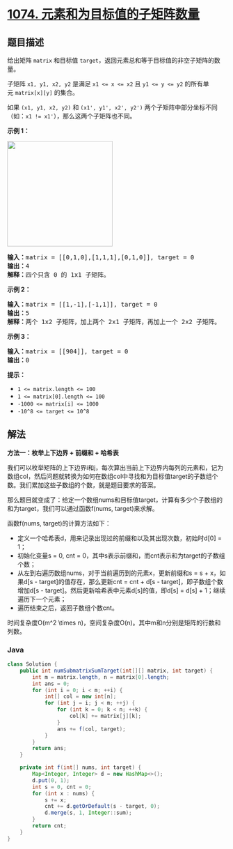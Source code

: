 # [1074. 元素和为目标值的子矩阵数量](https://leetcode.cn/problems/number-of-submatrices-that-sum-to-target)

## 题目描述

<p>给出矩阵 <code>matrix</code> 和目标值 <code>target</code>，返回元素总和等于目标值的非空子矩阵的数量。</p>

<p>子矩阵 <code>x1, y1, x2, y2</code> 是满足 <code>x1 <= x <= x2</code> 且 <code>y1 <= y <= y2</code> 的所有单元 <code>matrix[x][y]</code> 的集合。</p>

<p>如果 <code>(x1, y1, x2, y2)</code> 和 <code>(x1', y1', x2', y2')</code> 两个子矩阵中部分坐标不同（如：<code>x1 != x1'</code>），那么这两个子矩阵也不同。</p>



<p><strong>示例 1：</strong></p>

<p><img alt="" src="https://gcore.jsdelivr.net/gh/doocs/leetcode@main/solution/1000-1099/1074.Number%20of%20Submatrices%20That%20Sum%20to%20Target/images/mate1.jpg" style="width: 242px; height: 242px;" /></p>

<pre>
<strong>输入：</strong>matrix = [[0,1,0],[1,1,1],[0,1,0]], target = 0
<strong>输出：</strong>4
<strong>解释：</strong>四个只含 0 的 1x1 子矩阵。
</pre>

<p><strong>示例 2：</strong></p>

<pre>
<strong>输入：</strong>matrix = [[1,-1],[-1,1]], target = 0
<strong>输出：</strong>5
<strong>解释：</strong>两个 1x2 子矩阵，加上两个 2x1 子矩阵，再加上一个 2x2 子矩阵。
</pre>

<p><strong>示例 3：</strong></p>

<pre>
<strong>输入：</strong>matrix = [[904]], target = 0
<strong>输出：</strong>0
</pre>



<p><strong><strong>提示：</strong></strong></p>

<ul>
	<li><code>1 <= matrix.length <= 100</code></li>
	<li><code>1 <= matrix[0].length <= 100</code></li>
	<li><code>-1000 <= matrix[i] <= 1000</code></li>
	<li><code>-10^8 <= target <= 10^8</code></li>
</ul>

## 解法

**方法一：枚举上下边界 + 前缀和 + 哈希表**

我们可以枚举矩阵的上下边界i和j，每次算出当前上下边界内每列的元素和，记为数组col，然后问题就转换为如何在数组col中寻找和为目标值target的子数组个数。我们累加这些子数组的个数，就是题目要求的答案。

那么题目就变成了：给定一个数组nums和目标值target，计算有多少个子数组的和为target，我们可以通过函数f(nums, target)来求解。

函数f(nums, target)的计算方法如下：

-   定义一个哈希表d，用来记录出现过的前缀和以及其出现次数，初始时d[0] = 1；
-   初始化变量s = 0, cnt = 0，其中s表示前缀和，而cnt表示和为target的子数组个数；
-   从左到右遍历数组nums，对于当前遍历到的元素x，更新前缀和s = s + x，如果d[s - target]的值存在，那么更新cnt = cnt + d[s - target]，即子数组个数增加d[s - target]。然后更新哈希表中元素d[s]的值，即d[s] = d[s] + 1；继续遍历下一个元素；
-   遍历结束之后，返回子数组个数cnt。

时间复杂度O(m^2 \times n)，空间复杂度O(n)。其中m和n分别是矩阵的行数和列数。

### **Java**

```java
class Solution {
    public int numSubmatrixSumTarget(int[][] matrix, int target) {
        int m = matrix.length, n = matrix[0].length;
        int ans = 0;
        for (int i = 0; i < m; ++i) {
            int[] col = new int[n];
            for (int j = i; j < m; ++j) {
                for (int k = 0; k < n; ++k) {
                    col[k] += matrix[j][k];
                }
                ans += f(col, target);
            }
        }
        return ans;
    }

    private int f(int[] nums, int target) {
        Map<Integer, Integer> d = new HashMap<>();
        d.put(0, 1);
        int s = 0, cnt = 0;
        for (int x : nums) {
            s += x;
            cnt += d.getOrDefault(s - target, 0);
            d.merge(s, 1, Integer::sum);
        }
        return cnt;
    }
}
```
